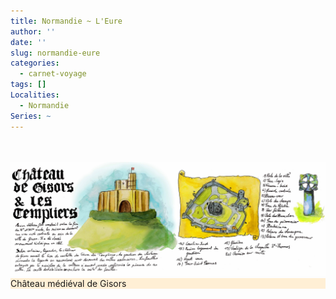 ```yaml
---
title: Normandie ~ L'Eure
author: ''
date: ''
slug: normandie-eure
categories:
  - carnet-voyage
tags: []
Localities: 
  - Normandie
Series: ~
---
```


<br>
<br>
<div class="container-fluid p-6 mx-auto grid grid-cols-1 md:grid-cols-2 lg:grid-cols-2 gap-8">
  <div class='row justify-content-center'>
    <div class="carnet_2p_card">
      <div class="featured_img">
        <img src="gisors-double-page.jpg" alt="Chateau de Gisors"/></div>
      <div class="featured_txt" style="background-color: papayawhip">Château médiéval de Gisors</div>
    </div>
</div>